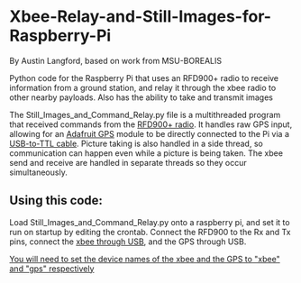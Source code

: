 # Xbee-Relay-and-Still-Images-for-Raspberry-Pi
By Austin Langford, based on work from MSU-BOREALIS


Python code for the Raspberry Pi that uses an RFD900+ radio to receive information from a ground station, and relay it through the xbee radio to other nearby payloads. Also has the ability to take and transmit images

The Still_Images_and_Command_Relay.py file is a multithreaded program that received commands from the [RFD900+ radio](http://store.rfdesign.com.au/rfd-900p-modem/). It handles raw GPS input, allowing for an [Adafruit GPS](https://www.adafruit.com/product/746) module to be directly connected to the Pi via a [USB-to-TTL cable](https://www.adafruit.com/product/954). Picture taking is also handled in a side thread, so communication can happen even while a picture is being taken. The xbee send and receive are handled in separate threads so they occur simultaneously.

## Using this code:
Load Still_Images_and_Command_Relay.py onto a raspberry pi, and set it to run on startup by editing the crontab. Connect the RFD900 to the Rx and Tx pins, connect the [xbee through USB](https://www.sparkfun.com/products/11697), and the GPS through USB.

[You will need to set the device names of the xbee and the GPS to "xbee" and "gps" respectively](http://unix.stackexchange.com/questions/66901/how-to-bind-usb-device-under-a-static-name)
